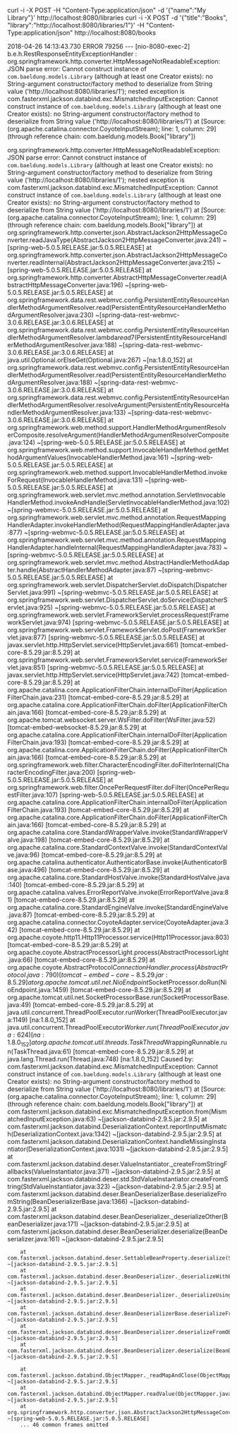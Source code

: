 curl -i -X POST -H "Content-Type:application/json" -d '{"name":"My Library"}' http://localhost:8080/libraries
curl -i -X POST -d '{"title":"Books", "library":"http://localhost:8080/libraries/1"}' -H "Content-Type:application/json" http://localhost:8080/books

2018-04-26 14:13:43.730 ERROR 79256 --- [nio-8080-exec-2] b.e.h.RestResponseEntityExceptionHandler : org.springframework.http.converter.HttpMessageNotReadableException: JSON parse error: Cannot construct instance of `com.baeldung.models.Library` (although at least one Creator exists): no String-argument constructor/factory method to deserialize from String value ('http://localhost:8080/libraries/1'); nested exception is com.fasterxml.jackson.databind.exc.MismatchedInputException: Cannot construct instance of `com.baeldung.models.Library` (although at least one Creator exists): no String-argument constructor/factory method to deserialize from String value ('http://localhost:8080/libraries/1')
 at [Source: (org.apache.catalina.connector.CoyoteInputStream); line: 1, column: 29] (through reference chain: com.baeldung.models.Book["library"])

org.springframework.http.converter.HttpMessageNotReadableException: JSON parse error: Cannot construct instance of `com.baeldung.models.Library` (although at least one Creator exists): no String-argument constructor/factory method to deserialize from String value ('http://localhost:8080/libraries/1'); nested exception is com.fasterxml.jackson.databind.exc.MismatchedInputException: Cannot construct instance of `com.baeldung.models.Library` (although at least one Creator exists): no String-argument constructor/factory method to deserialize from String value ('http://localhost:8080/libraries/1')
 at [Source: (org.apache.catalina.connector.CoyoteInputStream); line: 1, column: 29] (through reference chain: com.baeldung.models.Book["library"])
        at org.springframework.http.converter.json.AbstractJackson2HttpMessageConverter.readJavaType(AbstractJackson2HttpMessageConverter.java:241) ~[spring-web-5.0.5.RELEASE.jar:5.0.5.RELEASE]
        at org.springframework.http.converter.json.AbstractJackson2HttpMessageConverter.readInternal(AbstractJackson2HttpMessageConverter.java:215) ~[spring-web-5.0.5.RELEASE.jar:5.0.5.RELEASE]
        at org.springframework.http.converter.AbstractHttpMessageConverter.read(AbstractHttpMessageConverter.java:196) ~[spring-web-5.0.5.RELEASE.jar:5.0.5.RELEASE]
        at org.springframework.data.rest.webmvc.config.PersistentEntityResourceHandlerMethodArgumentResolver.read(PersistentEntityResourceHandlerMethodArgumentResolver.java:230) ~[spring-data-rest-webmvc-3.0.6.RELEASE.jar:3.0.6.RELEASE]
        at org.springframework.data.rest.webmvc.config.PersistentEntityResourceHandlerMethodArgumentResolver.lambda$read$7(PersistentEntityResourceHandlerMethodArgumentResolver.java:188) ~[spring-data-rest-webmvc-3.0.6.RELEASE.jar:3.0.6.RELEASE]
        at java.util.Optional.orElseGet(Optional.java:267) ~[na:1.8.0_152]
        at org.springframework.data.rest.webmvc.config.PersistentEntityResourceHandlerMethodArgumentResolver.read(PersistentEntityResourceHandlerMethodArgumentResolver.java:188) ~[spring-data-rest-webmvc-3.0.6.RELEASE.jar:3.0.6.RELEASE]
        at org.springframework.data.rest.webmvc.config.PersistentEntityResourceHandlerMethodArgumentResolver.resolveArgument(PersistentEntityResourceHandlerMethodArgumentResolver.java:133) ~[spring-data-rest-webmvc-3.0.6.RELEASE.jar:3.0.6.RELEASE]
        at org.springframework.web.method.support.HandlerMethodArgumentResolverComposite.resolveArgument(HandlerMethodArgumentResolverComposite.java:124) ~[spring-web-5.0.5.RELEASE.jar:5.0.5.RELEASE]
        at org.springframework.web.method.support.InvocableHandlerMethod.getMethodArgumentValues(InvocableHandlerMethod.java:161) ~[spring-web-5.0.5.RELEASE.jar:5.0.5.RELEASE]
        at org.springframework.web.method.support.InvocableHandlerMethod.invokeForRequest(InvocableHandlerMethod.java:131) ~[spring-web-5.0.5.RELEASE.jar:5.0.5.RELEASE]
        at org.springframework.web.servlet.mvc.method.annotation.ServletInvocableHandlerMethod.invokeAndHandle(ServletInvocableHandlerMethod.java:102) ~[spring-webmvc-5.0.5.RELEASE.jar:5.0.5.RELEASE]
        at org.springframework.web.servlet.mvc.method.annotation.RequestMappingHandlerAdapter.invokeHandlerMethod(RequestMappingHandlerAdapter.java:877) ~[spring-webmvc-5.0.5.RELEASE.jar:5.0.5.RELEASE]
        at org.springframework.web.servlet.mvc.method.annotation.RequestMappingHandlerAdapter.handleInternal(RequestMappingHandlerAdapter.java:783) ~[spring-webmvc-5.0.5.RELEASE.jar:5.0.5.RELEASE]
        at org.springframework.web.servlet.mvc.method.AbstractHandlerMethodAdapter.handle(AbstractHandlerMethodAdapter.java:87) ~[spring-webmvc-5.0.5.RELEASE.jar:5.0.5.RELEASE]
        at org.springframework.web.servlet.DispatcherServlet.doDispatch(DispatcherServlet.java:991) ~[spring-webmvc-5.0.5.RELEASE.jar:5.0.5.RELEASE]
        at org.springframework.web.servlet.DispatcherServlet.doService(DispatcherServlet.java:925) ~[spring-webmvc-5.0.5.RELEASE.jar:5.0.5.RELEASE]
        at org.springframework.web.servlet.FrameworkServlet.processRequest(FrameworkServlet.java:974) [spring-webmvc-5.0.5.RELEASE.jar:5.0.5.RELEASE]
        at org.springframework.web.servlet.FrameworkServlet.doPost(FrameworkServlet.java:877) [spring-webmvc-5.0.5.RELEASE.jar:5.0.5.RELEASE]
        at javax.servlet.http.HttpServlet.service(HttpServlet.java:661) [tomcat-embed-core-8.5.29.jar:8.5.29]
        at org.springframework.web.servlet.FrameworkServlet.service(FrameworkServlet.java:851) [spring-webmvc-5.0.5.RELEASE.jar:5.0.5.RELEASE]
        at javax.servlet.http.HttpServlet.service(HttpServlet.java:742) [tomcat-embed-core-8.5.29.jar:8.5.29]
        at org.apache.catalina.core.ApplicationFilterChain.internalDoFilter(ApplicationFilterChain.java:231) [tomcat-embed-core-8.5.29.jar:8.5.29]
        at org.apache.catalina.core.ApplicationFilterChain.doFilter(ApplicationFilterChain.java:166) [tomcat-embed-core-8.5.29.jar:8.5.29]
        at org.apache.tomcat.websocket.server.WsFilter.doFilter(WsFilter.java:52) [tomcat-embed-websocket-8.5.29.jar:8.5.29]
        at org.apache.catalina.core.ApplicationFilterChain.internalDoFilter(ApplicationFilterChain.java:193) [tomcat-embed-core-8.5.29.jar:8.5.29]
        at org.apache.catalina.core.ApplicationFilterChain.doFilter(ApplicationFilterChain.java:166) [tomcat-embed-core-8.5.29.jar:8.5.29]
        at org.springframework.web.filter.CharacterEncodingFilter.doFilterInternal(CharacterEncodingFilter.java:200) [spring-web-5.0.5.RELEASE.jar:5.0.5.RELEASE]
        at org.springframework.web.filter.OncePerRequestFilter.doFilter(OncePerRequestFilter.java:107) [spring-web-5.0.5.RELEASE.jar:5.0.5.RELEASE]
        at org.apache.catalina.core.ApplicationFilterChain.internalDoFilter(ApplicationFilterChain.java:193) [tomcat-embed-core-8.5.29.jar:8.5.29]
        at org.apache.catalina.core.ApplicationFilterChain.doFilter(ApplicationFilterChain.java:166) [tomcat-embed-core-8.5.29.jar:8.5.29]
        at org.apache.catalina.core.StandardWrapperValve.invoke(StandardWrapperValve.java:198) [tomcat-embed-core-8.5.29.jar:8.5.29]
        at org.apache.catalina.core.StandardContextValve.invoke(StandardContextValve.java:96) [tomcat-embed-core-8.5.29.jar:8.5.29]
        at org.apache.catalina.authenticator.AuthenticatorBase.invoke(AuthenticatorBase.java:496) [tomcat-embed-core-8.5.29.jar:8.5.29]
        at org.apache.catalina.core.StandardHostValve.invoke(StandardHostValve.java:140) [tomcat-embed-core-8.5.29.jar:8.5.29]
        at org.apache.catalina.valves.ErrorReportValve.invoke(ErrorReportValve.java:81) [tomcat-embed-core-8.5.29.jar:8.5.29]
        at org.apache.catalina.core.StandardEngineValve.invoke(StandardEngineValve.java:87) [tomcat-embed-core-8.5.29.jar:8.5.29]
        at org.apache.catalina.connector.CoyoteAdapter.service(CoyoteAdapter.java:342) [tomcat-embed-core-8.5.29.jar:8.5.29]
        at org.apache.coyote.http11.Http11Processor.service(Http11Processor.java:803) [tomcat-embed-core-8.5.29.jar:8.5.29]
        at org.apache.coyote.AbstractProcessorLight.process(AbstractProcessorLight.java:66) [tomcat-embed-core-8.5.29.jar:8.5.29]
        at org.apache.coyote.AbstractProtocol$ConnectionHandler.process(AbstractProtocol.java:790) [tomcat-embed-core-8.5.29.jar:8.5.29]
        at org.apache.tomcat.util.net.NioEndpoint$SocketProcessor.doRun(NioEndpoint.java:1459) [tomcat-embed-core-8.5.29.jar:8.5.29]
        at org.apache.tomcat.util.net.SocketProcessorBase.run(SocketProcessorBase.java:49) [tomcat-embed-core-8.5.29.jar:8.5.29]
        at java.util.concurrent.ThreadPoolExecutor.runWorker(ThreadPoolExecutor.java:1149) [na:1.8.0_152]
        at java.util.concurrent.ThreadPoolExecutor$Worker.run(ThreadPoolExecutor.java:624) [na:1.8.0_152]
        at org.apache.tomcat.util.threads.TaskThread$WrappingRunnable.run(TaskThread.java:61) [tomcat-embed-core-8.5.29.jar:8.5.29]
        at java.lang.Thread.run(Thread.java:748) [na:1.8.0_152]
Caused by: com.fasterxml.jackson.databind.exc.MismatchedInputException: Cannot construct instance of `com.baeldung.models.Library` (although at least one Creator exists): no String-argument constructor/factory method to deserialize from String value ('http://localhost:8080/libraries/1')
 at [Source: (org.apache.catalina.connector.CoyoteInputStream); line: 1, column: 29] (through reference chain: com.baeldung.models.Book["library"])
        at com.fasterxml.jackson.databind.exc.MismatchedInputException.from(MismatchedInputException.java:63) ~[jackson-databind-2.9.5.jar:2.9.5]
        at com.fasterxml.jackson.databind.DeserializationContext.reportInputMismatch(DeserializationContext.java:1342) ~[jackson-databind-2.9.5.jar:2.9.5]
        at com.fasterxml.jackson.databind.DeserializationContext.handleMissingInstantiator(DeserializationContext.java:1031) ~[jackson-databind-2.9.5.jar:2.9.5]
        at com.fasterxml.jackson.databind.deser.ValueInstantiator._createFromStringFallbacks(ValueInstantiator.java:371) ~[jackson-databind-2.9.5.jar:2.9.5]
        at com.fasterxml.jackson.databind.deser.std.StdValueInstantiator.createFromString(StdValueInstantiator.java:323) ~[jackson-databind-2.9.5.jar:2.9.5]
        at com.fasterxml.jackson.databind.deser.BeanDeserializerBase.deserializeFromString(BeanDeserializerBase.java:1366) ~[jackson-databind-2.9.5.jar:2.9.5]
        at com.fasterxml.jackson.databind.deser.BeanDeserializer._deserializeOther(BeanDeserializer.java:171) ~[jackson-databind-2.9.5.jar:2.9.5]
        at com.fasterxml.jackson.databind.deser.BeanDeserializer.deserialize(BeanDeserializer.java:161) ~[jackson-databind-2.9.5.jar:2.9.5]

        at com.fasterxml.jackson.databind.deser.SettableBeanProperty.deserialize(SettableBeanProperty.java:529) ~[jackson-databind-2.9.5.jar:2.9.5]
        at com.fasterxml.jackson.databind.deser.BeanDeserializer._deserializeWithErrorWrapping(BeanDeserializer.java:528) ~[jackson-databind-2.9.5.jar:2.9.5]
        at com.fasterxml.jackson.databind.deser.BeanDeserializer._deserializeUsingPropertyBased(BeanDeserializer.java:417) ~[jackson-databind-2.9.5.jar:2.9.5]
        at com.fasterxml.jackson.databind.deser.BeanDeserializerBase.deserializeFromObjectUsingNonDefault(BeanDeserializerBase.java:1280) ~[jackson-databind-2.9.5.jar:2.9.5]
        at com.fasterxml.jackson.databind.deser.BeanDeserializer.deserializeFromObject(BeanDeserializer.java:326) ~[jackson-databind-2.9.5.jar:2.9.5]
        at com.fasterxml.jackson.databind.deser.BeanDeserializer.deserialize(BeanDeserializer.java:159) ~[jackson-databind-2.9.5.jar:2.9.5]

        at com.fasterxml.jackson.databind.ObjectMapper._readMapAndClose(ObjectMapper.java:4001) ~[jackson-databind-2.9.5.jar:2.9.5]
        at com.fasterxml.jackson.databind.ObjectMapper.readValue(ObjectMapper.java:3072) ~[jackson-databind-2.9.5.jar:2.9.5]
        at org.springframework.http.converter.json.AbstractJackson2HttpMessageConverter.readJavaType(AbstractJackson2HttpMessageConverter.java:235) ~[spring-web-5.0.5.RELEASE.jar:5.0.5.RELEASE]
        ... 46 common frames omitted